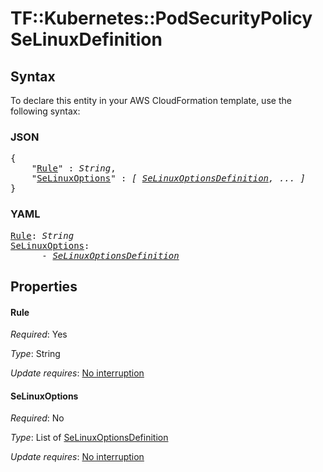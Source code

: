 # TF::Kubernetes::PodSecurityPolicy SeLinuxDefinition

## Syntax

To declare this entity in your AWS CloudFormation template, use the following syntax:

### JSON

<pre>
{
    "<a href="#rule" title="Rule">Rule</a>" : <i>String</i>,
    "<a href="#selinuxoptions" title="SeLinuxOptions">SeLinuxOptions</a>" : <i>[ <a href="selinuxoptionsdefinition.md">SeLinuxOptionsDefinition</a>, ... ]</i>
}
</pre>

### YAML

<pre>
<a href="#rule" title="Rule">Rule</a>: <i>String</i>
<a href="#selinuxoptions" title="SeLinuxOptions">SeLinuxOptions</a>: <i>
      - <a href="selinuxoptionsdefinition.md">SeLinuxOptionsDefinition</a></i>
</pre>

## Properties

#### Rule

_Required_: Yes

_Type_: String

_Update requires_: [No interruption](https://docs.aws.amazon.com/AWSCloudFormation/latest/UserGuide/using-cfn-updating-stacks-update-behaviors.html#update-no-interrupt)

#### SeLinuxOptions

_Required_: No

_Type_: List of <a href="selinuxoptionsdefinition.md">SeLinuxOptionsDefinition</a>

_Update requires_: [No interruption](https://docs.aws.amazon.com/AWSCloudFormation/latest/UserGuide/using-cfn-updating-stacks-update-behaviors.html#update-no-interrupt)

